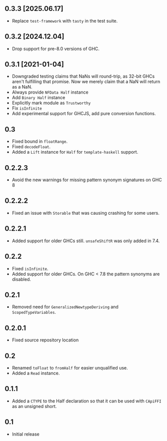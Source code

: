 0.3.3 [2025.06.17]
------------------
* Replace `test-framework` with `tasty` in the test suite.

0.3.2 [2024.12.04]
------------------
* Drop support for pre-8.0 versions of GHC.

0.3.1 [2021-01-04]
------------------
* Downgraded testing claims that NaNs will round-trip, as 32-bit GHCs aren't fulfilling that promise.
  Now we merely claim that a NaN will return as a NaN.
* Always provide `NFData Half` instance
* Add `Binary Half` instance
* Explicitly mark module as `Trustworthy`
* Fix `isInfinite`
* Add experimental support for GHCJS, add pure conversion functions.

0.3
---
* Fixed bound in `floatRange`.
* Fixed `decodeFloat`.
* Added a `Lift` instance for `Half` for `template-haskell` support.

0.2.2.3
-------
* Avoid the new warnings for missing pattern synonym signatures on GHC 8

0.2.2.2
-------
* Fixed an issue with `Storable` that was causing crashing for some users.

0.2.2.1
-------
* Added support for older GHCs still. `unsafeShiftR` was only added in 7.4.

0.2.2
-----
* Fixed `isInfinite`.
* Added support for older GHCs. On GHC < 7.8 the pattern synonyms are disabled.

0.2.1
-----
* Removed need for `GeneralizedNewtypeDeriving` and `ScopedTypeVariables`.

0.2.0.1
-------
* Fixed source repository location

0.2
---
* Renamed `toFloat` to `fromHalf` for easier unqualified use.
* Added a `Read` instance.

0.1.1
-----
* Added a `CTYPE` to the Half declaration so that it can be used with `CApiFFI` as an unsigned short.

0.1
---
* Initial release


